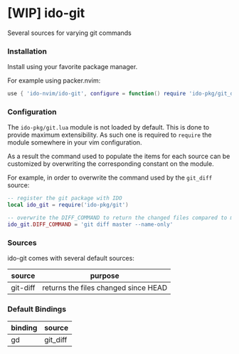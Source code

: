 # [WIP] ido-git

Several sources for varying git commands

### Installation

Install using your favorite package manager.

For example using packer.nvim:

```lua
use { 'ido-nvim/ido-git', configure = function() require 'ido-pkg/git_diff' end }
```

### Configuration

The `ido-pkg/git.lua` module is not loaded by default.
This is done to provide maximum extensibility. As such one is required to `require` the module
somewhere in your vim configuration.

As a result the command used to populate the items for each source can be customized by overwriting
the corresponding constant on the module.

For example, in order to overwrite the command used by the `git_diff` source:

```lua
-- register the git package with IDO
local ido_git = require('ido-pkg/git')

-- overwrite the DIFF_COMMAND to return the changed files compared to master branch
ido_git.DIFF_COMMAND = 'git diff master --name-only'
```

### Sources

ido-git comes with several default sources:


| source   | purpose |
|----------|---------|
| git-diff | returns the files changed since HEAD |

### Default Bindings


| binding    | source |
|----------|---------|
| <leader>gd | git_diff |
